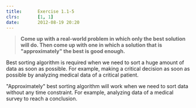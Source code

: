 ```yaml
---
title:      Exercise 1.1-5
clrs:       [1, 1]
date:       2012-08-19 20:20
---
```


>**Come up with a real-world problem in which only the best solution will do. Then come up with one in which a solution that is "approximately" the best is good enough.**

Best sorting algorithm is required when we need to sort a huge amount of data as soon as possible. For example, making a critical decision as soon as possible by analyzing medical data of a critical patient.

"Approximately" best sorting algorithm will work when we need to sort data without any time constraint. For example, analyzing data of a medical survey to reach a conclusion.